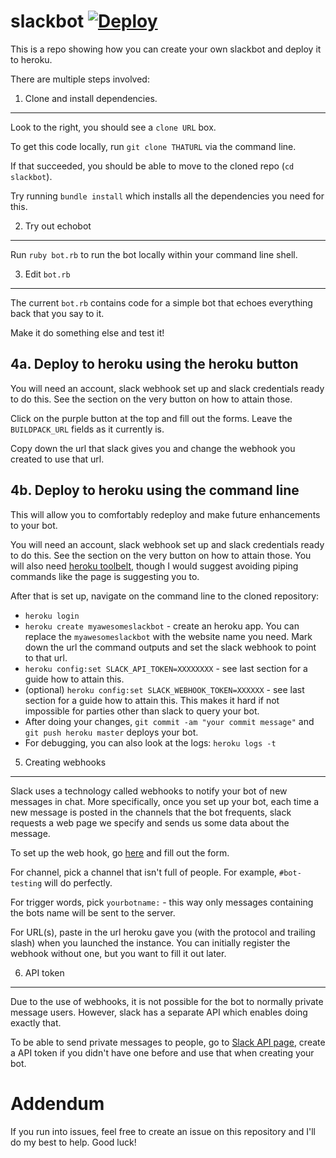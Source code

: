 slackbot [![Deploy](https://www.herokucdn.com/deploy/button.png)](https://heroku.com/deploy)
========

This is a repo showing how you can create your own slackbot and deploy it to heroku.

There are multiple steps involved:

1. Clone and install dependencies.
---

Look to the right, you should see a `clone URL` box.

To get this code locally, run `git clone THATURL` via the command line.

If that succeeded, you should be able to move to the cloned repo (`cd slackbot`).

Try running `bundle install` which installs all the dependencies you need for this.

2. Try out echobot
---

Run `ruby bot.rb` to run the bot locally within your command line shell.

3. Edit `bot.rb`
---

The current `bot.rb` contains code for a simple bot that echoes everything back that you say to it.

Make it do something else and test it!

4a. Deploy to heroku using the heroku button
---

You will need an account, slack webhook set up and slack credentials ready to do this. See the section on the very button on how to attain those.

Click on the purple button at the top and fill out the forms. Leave the `BUILDPACK_URL` fields as it currently is.

Copy down the url that slack gives you and change the webhook you created to use that url.

4b. Deploy to heroku using the command line
---

This will allow you to comfortably redeploy and make future enhancements to your bot.

You will need an account, slack webhook set up and slack credentials ready to do this. See the section on the very button on how to attain those. You will also need [heroku toolbelt](https://toolbelt.heroku.com), though I would suggest avoiding piping commands like the page is suggesting you to.

After that is set up, navigate on the command line to the cloned repository:
* `heroku login`
* `heroku create myawesomeslackbot` - create an heroku app. You can replace the `myawesomeslackbot` with the website name you need. Mark down the url the command outputs and set the slack webhook to point to that url.
* `heroku config:set SLACK_API_TOKEN=XXXXXXXX` - see last section for a guide how to attain this.
* (optional) `heroku config:set SLACK_WEBHOOK_TOKEN=XXXXXX` - see last section for a guide how to attain this. This makes it hard if not impossible for parties other than slack to query your bot.
* After doing your changes, `git commit -am "your commit message"` and `git push heroku master` deploys your bot.
* For debugging, you can also look at the logs: `heroku logs -t`

5. Creating webhooks
----

Slack uses a technology called webhooks to notify your bot of new messages in chat. More specifically, once you set up your bot, each time a new message is posted in the channels that the bot frequents, slack requests a web page we specify and sends us some data about the message.

To set up the web hook, go [here](https://slack.com/services/new/outgoing-webhook) and fill out the form.

For channel, pick a channel that isn't full of people. For example, `#bot-testing` will do perfectly.

For trigger words, pick `yourbotname:` - this way only messages containing the bots name will be sent to the server.

For URL(s), paste in the url heroku gave you (with the protocol and trailing slash) when you launched the instance. You can initially register the webhook without one, but you want to fill it out later.

6. API token
----

Due to the use of webhooks, it is not possible for the bot to normally private message users. However, slack has a separate API which enables doing exactly that.

To be able to send private messages to people, go to [Slack API page](https://api.slack.com/#auth), create a API token if you didn't have one before and use that when creating your bot.

# Addendum

If you run into issues, feel free to create an issue on this repository and I'll do my best to help. Good luck!
